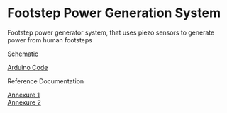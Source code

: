 # Footstep Power Generation System

Footstep power generator system, that uses piezo sensors to generate power from human footsteps

[Schematic](/doc/Schematic_FootStep_Power_gen_%20sys_2022-04-17.pdf)

[Arduino Code ](/code/Footstep-Power-Generation-System.ino)

Reference Documentation

[Annexure 1](/doc/doc-footstep.pdf)</br>
[Annexure 2](/doc/Footstep%20power%20generation%20system%20Final%20year%20be%20project.pdf)

